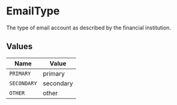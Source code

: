 # EmailType

The type of email account as described by the financial institution.


## Values

| Name        | Value       |
| ----------- | ----------- |
| `PRIMARY`   | primary     |
| `SECONDARY` | secondary   |
| `OTHER`     | other       |